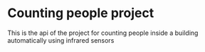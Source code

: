# Counting people project

This is the api of the project for counting people inside a building automatically using infrared sensors